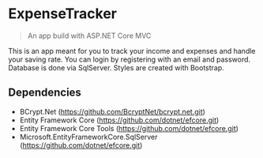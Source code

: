 # ExpenseTracker
> An app build with ASP.NET Core MVC

This is an app meant for you to track your income and expenses and handle your saving rate.
You can login by registering with an email and password. Database is done via SqlServer. Styles are created with Bootstrap.

## Dependencies
- BCrypt.Net (https://github.com/BcryptNet/bcrypt.net.git)
- Entity Framework Core (https://github.com/dotnet/efcore.git)
- Entity Framework Core Tools (https://github.com/dotnet/efcore.git)
- Microsoft.EntityFrameworkCore.SqlServer (https://github.com/dotnet/efcore.git)

